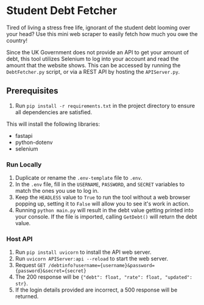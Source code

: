# Student Debt Fetcher

Tired of living a stress free life, ignorant of the student debt looming over your head? Use this mini web scraper to easily fetch how much you owe the country!

Since the UK Government does not provide an API to get your amount of debt, this tool utilizes Selenium to log into your account and read the amount that the website shows. This can be accessed by running the `DebtFetcher.py` script, or via a REST API by hosting the `APIServer.py`.

## Prerequisites
1. Run `pip install -r requirements.txt` in the project directory to ensure all dependencies are satisfied.

This will install the following libraries:
- fastapi
- python-dotenv
- selenium

### Run Locally
1. Duplicate or rename the `.env-template` file to `.env`.
2. In the `.env` file, fill in the `USERNAME`, `PASSWORD`, and `SECRET` variables to match the ones you use to log in.
3. Keep the `HEADLESS` value to `True` to run the tool without a web browser popping up, setting it to `False` will allow you to see it's work in action.
4. Running `python main.py` will result in the debt value getting printed into your console. If the file is imported, calling `GetDebt()` will return the debt value.

### Host API
1. Run `pip install uvicorn` to install the API web server.
2. Run `uvicorn APIServer:api --reload` to start the web server.
3. Request `GET /debtinfo?username={username}&password={password}&secret={secret}`
4. The 200 response will be `{"debt": float, "rate": float, "updated": str}`.
5. If the login details provided are incorrect, a 500 response will be returned.